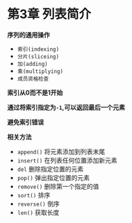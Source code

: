 # 第3章  列表简介

**序列的通用操作**

 * `索引(indexing)`
 * `分片(sliceing)`
 * `加(adding)`
 * `乘(multiplying)`
 * `成员资格检查`

**索引从0而不是1开始**

**通过将索引指定为`-1`,可以返回最后一个元素**

**避免索引错误**

**相关方法**

* `append()` 将元素添加到列表末尾
* `insert()` 在列表任何位置添加新元素
* `del` 删除指定位置的元素
* `pop()` 弹出指定位置的元素
* `remove()` 删除第一个指定的值
* `sort()` 排序
* `reverse()` 倒序
* `len()` 获取长度
